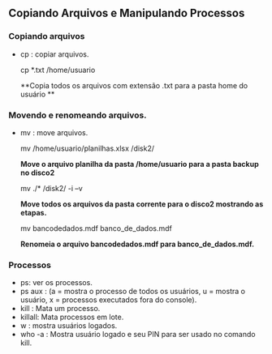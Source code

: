 ## Copiando Arquivos e Manipulando Processos

### Copiando arquivos

- cp : copiar arquivos.

  cp *.txt /home/usuario

  **Copia todos os arquivos com extensão .txt para a pasta home do usuário **



### Movendo e renomeando arquivos.

- mv : move arquivos.

  mv /home/usuario/planilhas.xlsx /disk2/

  **Move o arquivo planilha da pasta /home/usuario para a pasta backup no disco2**

  

  mv ./* /disk2/ -i –v

  **Move todos os arquivos da pasta corrente para o disco2 mostrando as etapas.**

   

  mv bancodedados.mdf banco_de_dados.mdf

  **Renomeia o arquivo bancodedados.mdf para banco_de_dados.mdf.**

### Processos

- ps:  ver os processos.
- ps aux :  (a = mostra o processo de todos os usuários, u = mostra o usuário, x = processos executados fora do console).
- kill : Mata um processo.
- killall: Mata processos em lote.
- w : mostra usuários logados.
- who -a : Mostra usuário logado e seu PIN para ser usado no comando kill.

